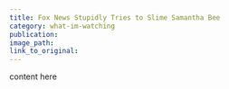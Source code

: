 ```yaml
---
title: Fox News Stupidly Tries to Slime Samantha Bee
category: what-im-watching
publication:
image_path:
link_to_original:
---
```

content here